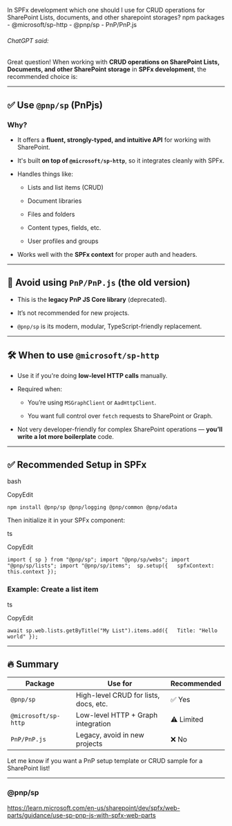 
In SPFx development which one should I use for CRUD operations for SharePoint Lists, documents, and other sharepoint storages? npm packages - @microsoft/sp-http - @pnp/sp - PnP/PnP.js

###### ChatGPT said:

Great question! When working with **CRUD operations on SharePoint Lists, Documents, and other SharePoint storage** in **SPFx development**, the recommended choice is:

---

## ✅ **Use `@pnp/sp` (PnPjs)**

### Why?

- It offers a **fluent, strongly-typed, and intuitive API** for working with SharePoint.
    
- It's built **on top of `@microsoft/sp-http`**, so it integrates cleanly with SPFx.
    
- Handles things like:
    
    - Lists and list items (CRUD)
        
    - Document libraries
        
    - Files and folders
        
    - Content types, fields, etc.
        
    - User profiles and groups
        
- Works well with the **SPFx context** for proper auth and headers.
    

---

## 🚫 **Avoid using `PnP/PnP.js` (the old version)**

- This is the **legacy PnP JS Core library** (deprecated).
    
- It’s not recommended for new projects.
    
- `@pnp/sp` is its modern, modular, TypeScript-friendly replacement.
    

---

## 🛠️ When to use `@microsoft/sp-http`

- Use it if you're doing **low-level HTTP calls** manually.
    
- Required when:
    
    - You’re using `MSGraphClient` or `AadHttpClient`.
        
    - You want full control over `fetch` requests to SharePoint or Graph.
        
- Not very developer-friendly for complex SharePoint operations — **you’ll write a lot more boilerplate** code.
    

---

## ✅ Recommended Setup in SPFx

bash

CopyEdit

`npm install @pnp/sp @pnp/logging @pnp/common @pnp/odata`

Then initialize it in your SPFx component:

ts

CopyEdit

`import { sp } from "@pnp/sp"; import "@pnp/sp/webs"; import "@pnp/sp/lists"; import "@pnp/sp/items";  sp.setup({   spfxContext: this.context });`

### Example: Create a list item

ts

CopyEdit

`await sp.web.lists.getByTitle("My List").items.add({   Title: "Hello world" });`

---

## 🔥 Summary

|Package|Use for|Recommended|
|---|---|---|
|`@pnp/sp`|High-level CRUD for lists, docs, etc.|✅ Yes|
|`@microsoft/sp-http`|Low-level HTTP + Graph integration|⚠️ Limited|
|`PnP/PnP.js`|Legacy, avoid in new projects|❌ No|

Let me know if you want a PnP setup template or CRUD sample for a SharePoint list!


----

### @pnp/sp
https://learn.microsoft.com/en-us/sharepoint/dev/spfx/web-parts/guidance/use-sp-pnp-js-with-spfx-web-parts